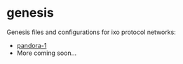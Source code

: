 # genesis
Genesis files and configurations for ixo protocol networks:
- [pandora-1](./pandora-1/README.md)
- More coming soon...
